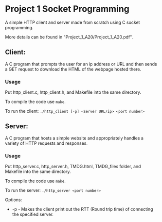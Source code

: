 # Project 1 Socket Programming

A simple HTTP client and server made from scratch using C socket programming.

More details can be found in "Project_1_A20/Project_1_A20.pdf".

## Client:

A C program that prompts the user for an ip address or URL and then sends a GET request to download the HTML of the webpage hosted there.

### Usage
Put http_client.c, http_client.h, and Makefile into the same directory.

To compile the code use `make`.

To run the client:
`./http_client [-p] <server URL/ip> <port number>`

## Server:
A C program that hosts a simple website and appropriately handles a variety of HTTP requests and responses.

### Usage
Put http_server.c, http_server.h, TMDG.html, TMDG_files folder, and Makefile into the same directory.

To compile the code use `make`.

To run the server:
`./http_server <port number>`

Options:
- -p - Makes the client print out the RTT (Round trip time) of connecting the specified server.
